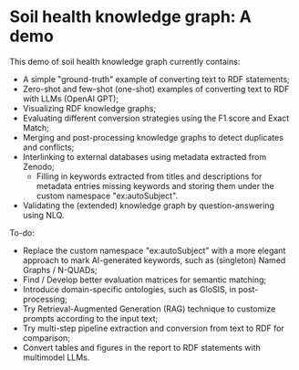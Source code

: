 # Soil health knowledge graph: A demo
This demo of soil health knowledge graph currently contains:
- A simple "ground-truth" example of converting text to RDF statements;
- Zero-shot and few-shot (one-shot) examples of converting text to RDF with LLMs (OpenAI GPT);
- Visualizing RDF knowledge graphs;
- Evaluating different conversion strategies using the F1 score and Exact Match;
- Merging and post-processing knowledge graphs to detect duplicates and conflicts;
- Interlinking to external databases using metadata extracted from Zenodo;
  - Filling in keywords extracted from titles and descriptions for metadata entries missing keywords and storing them under the custom namespace "ex:autoSubject".
- Validating the (extended) knowledge graph by question-answering using NLQ.

To-do:
- Replace the custom namespace "ex:autoSubject" with a more elegant approach to mark AI-generated keywords, such as (singleton) Named Graphs / N-QUADs;
- Find / Develop better evaluation matrices for semantic matching;
- Introduce domain-specific ontologies, such as GloSIS, in post-processing;
- Try Retrieval-Augmented Generation (RAG) technique to customize prompts according to the input text;
- Try multi-step pipeline extraction and conversion from text to RDF for comparison;
- Convert tables and figures in the report to RDF statements with multimodel LLMs.
